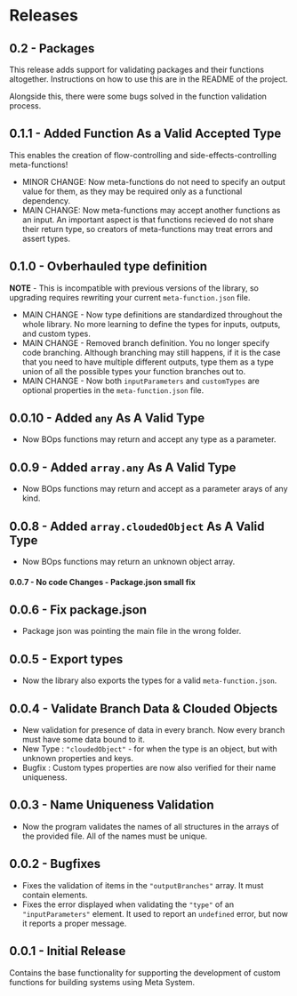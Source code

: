 # Releases
## 0.2 - Packages
This release adds support for validating packages and their functions altogether. Instructions on how to use this are in the README of the project.

Alongside this, there were some bugs solved in the function validation process.

## 0.1.1 - Added Function As a Valid Accepted Type
This enables the creation of flow-controlling and side-effects-controlling meta-functions!

- MINOR CHANGE: Now meta-functions do not need to specify an output value for them, as they may be required only as a functional dependency.
- MAIN CHANGE: Now meta-functions may accept another functions as an input. An important aspect is that functions recieved do not share their return type, so creators of meta-functions may treat errors and assert types.
## 0.1.0 - Ovberhauled type definition
**NOTE** - This is incompatible with previous versions of the library, so upgrading requires rewriting your current `meta-function.json` file.
- MAIN CHANGE - Now type definitions are standardized throughout the whole library. No more learning to define the types for inputs, outputs, and custom types.
- MAIN CHANGE - Removed branch definition. You no longer specify code branching. Although branching may still happens, if it is the case that you need to have multiple different outputs, type them as a type union of all the possible types your function branches out to.
- MAIN CHANGE - Now both `inputParameters` and `customTypes` are optional properties in the `meta-function.json` file.

## 0.0.10 - Added `any` As A Valid Type
- Now BOps functions may return and accept any type as a parameter.

## 0.0.9 - Added `array.any` As A Valid Type
- Now BOps functions may return and accept as a parameter arays of any kind.

## 0.0.8 - Added `array.cloudedObject` As A Valid Type
- Now BOps functions may return an unknown object array.

#### 0.0.7 - No code Changes - Package.json small fix

## 0.0.6 - Fix package.json
- Package json was pointing the main file in the wrong folder.

## 0.0.5 - Export types
- Now the library also exports the types for a valid `meta-function.json`.

## 0.0.4 - Validate Branch Data & Clouded Objects
- New validation for presence of data in every branch. Now every branch must have some data bound to it.
- New Type : `"cloudedObject"` - for when the type is an object, but with unknown properties and keys.
- Bugfix : Custom types properties are now also verified for their name uniqueness.

## 0.0.3 - Name Uniqueness Validation
- Now the program validates the names of all structures in the arrays of the provided file. All of the names must be unique.

## 0.0.2 - Bugfixes
- Fixes the validation of items in the `"outputBranches"` array. It must contain elements.
- Fixes the error displayed when validating  the `"type"` of an `"inputParameters"` element. It used to report an `undefined` error, but now it reports a proper message.

## 0.0.1 - Initial Release
Contains the base functionality for supporting the development of custom functions for building systems using Meta System.